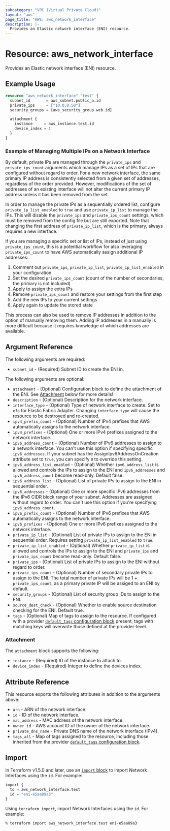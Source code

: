 ```yaml
---
subcategory: "VPC (Virtual Private Cloud)"
layout: "aws"
page_title: "AWS: aws_network_interface"
description: |-
  Provides an Elastic network interface (ENI) resource.
---
```


# Resource: aws_network_interface

Provides an Elastic network interface (ENI) resource.

## Example Usage

```terraform
resource "aws_network_interface" "test" {
  subnet_id       = aws_subnet.public_a.id
  private_ips     = ["10.0.0.50"]
  security_groups = [aws_security_group.web.id]

  attachment {
    instance     = aws_instance.test.id
    device_index = 1
  }
}
```

### Example of Managing Multiple IPs on a Network Interface

By default, private IPs are managed through the `private_ips` and `private_ips_count` arguments which manage IPs as a set of IPs that are configured without regard to order. For a new network interface, the same primary IP address is consistently selected from a given set of addresses, regardless of the order provided. However, modifications of the set of addresses of an existing interface will not alter the current primary IP address unless it has been removed from the set.

In order to manage the private IPs as a sequentially ordered list, configure `private_ip_list_enabled` to `true` and use `private_ip_list` to manage the IPs. This will disable the `private_ips` and `private_ips_count` settings, which must be removed from the config file but are still exported. Note that changing the first address of `private_ip_list`, which is the primary, always requires a new interface.

If you are managing a specific set or list of IPs, instead of just using `private_ips_count`, this is a potential workflow for also leveraging `private_ips_count` to have AWS automatically assign additional IP addresses:

1. Comment out `private_ips`, `private_ip_list`, `private_ip_list_enabled` in your configuration
2. Set the desired `private_ips_count` (count of the number of secondaries, the primary is not included)
3. Apply to assign the extra IPs
4. Remove `private_ips_count` and restore your settings from the first step
5. Add the new IPs to your current settings
6. Apply again to update the stored state

This process can also be used to remove IP addresses in addition to the option of manually removing them. Adding IP addresses in a manually is more difficult because it requires knowledge of which addresses are available.

## Argument Reference

The following arguments are required:

* `subnet_id` - (Required) Subnet ID to create the ENI in.

The following arguments are optional:

* `attachment` - (Optional) Configuration block to define the attachment of the ENI. See [Attachment](#attachment) below for more details!
* `description` - (Optional) Description for the network interface.
* `interface_type` - (Optional) Type of network interface to create. Set to `efa` for Elastic Fabric Adapter. Changing `interface_type` will cause the resource to be destroyed and re-created.
* `ipv4_prefix_count` - (Optional) Number of IPv4 prefixes that AWS automatically assigns to the network interface.
* `ipv4_prefixes` - (Optional) One or more IPv4 prefixes assigned to the network interface.
* `ipv6_address_count` - (Optional) Number of IPv6 addresses to assign to a network interface. You can't use this option if specifying specific `ipv6_addresses`. If your subnet has the AssignIpv6AddressOnCreation attribute set to `true`, you can specify `0` to override this setting.
* `ipv6_address_list_enabled` - (Optional) Whether `ipv6_address_list` is allowed and controls the IPs to assign to the ENI and `ipv6_addresses` and `ipv6_address_count` become read-only. Default false.
* `ipv6_address_list` - (Optional) List of private IPs to assign to the ENI in sequential order.
* `ipv6_addresses` - (Optional) One or more specific IPv6 addresses from the IPv6 CIDR block range of your subnet. Addresses are assigned without regard to order. You can't use this option if you're specifying `ipv6_address_count`.
* `ipv6_prefix_count` - (Optional) Number of IPv6 prefixes that AWS automatically assigns to the network interface.
* `ipv6_prefixes` - (Optional) One or more IPv6 prefixes assigned to the network interface.
* `private_ip_list` - (Optional) List of private IPs to assign to the ENI in sequential order. Requires setting `private_ip_list_enabled` to `true`.
* `private_ip_list_enabled` - (Optional) Whether `private_ip_list` is allowed and controls the IPs to assign to the ENI and `private_ips` and `private_ips_count` become read-only. Default false.
* `private_ips` - (Optional) List of private IPs to assign to the ENI without regard to order.
* `private_ips_count` - (Optional) Number of secondary private IPs to assign to the ENI. The total number of private IPs will be 1 + `private_ips_count`, as a primary private IP will be assiged to an ENI by default.
* `security_groups` - (Optional) List of security group IDs to assign to the ENI.
* `source_dest_check` - (Optional) Whether to enable source destination checking for the ENI. Default true.
* `tags` - (Optional) Map of tags to assign to the resource. If configured with a provider [`default_tags` configuration block](https://registry.terraform.io/providers/hashicorp/aws/latest/docs#default_tags-configuration-block) present, tags with matching keys will overwrite those defined at the provider-level.

### Attachment

The `attachment` block supports the following:

* `instance` - (Required) ID of the instance to attach to.
* `device_index` - (Required) Integer to define the devices index.

## Attribute Reference

This resource exports the following attributes in addition to the arguments above:

* `arn` - ARN of the network interface.
* `id` - ID of the network interface.
* `mac_address` - MAC address of the network interface.
* `owner_id` - AWS account ID of the owner of the network interface.
* `private_dns_name` - Private DNS name of the network interface (IPv4).
* `tags_all` - Map of tags assigned to the resource, including those inherited from the provider [`default_tags` configuration block](https://registry.terraform.io/providers/hashicorp/aws/latest/docs#default_tags-configuration-block).

## Import

In Terraform v1.5.0 and later, use an [`import` block](https://developer.hashicorp.com/terraform/language/import) to import Network Interfaces using the `id`. For example:

```terraform
import {
  to = aws_network_interface.test
  id = "eni-e5aa89a3"
}
```

Using `terraform import`, import Network Interfaces using the `id`. For example:

```console
% terraform import aws_network_interface.test eni-e5aa89a3
```
